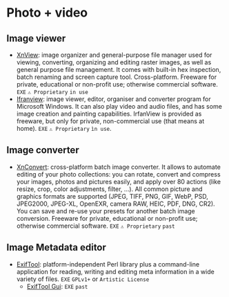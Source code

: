 # Photo + video

## Image viewer ##
- [XnView](https://www.xnview.com/en/): image organizer and general-purpose file manager used for viewing, converting, organizing and editing raster images, as well as general purpose file management. It comes with built-in hex inspection, batch renaming and screen capture tool. Cross-platform. Freeware for private, educational or non-profit use; otherwise commercial software. `EXE` `⚠ Proprietary` `in use`
- [Ifranview](https://www.irfanview.com/): image viewer, editor, organiser and converter program for Microsoft Windows. It can also play video and audio files, and has some image creation and painting capabilities. IrfanView is provided as freeware, but only for private, non-commercial use (that means at home). `EXE` `⚠ Proprietary` `ìn use`.

## Image converter ##
- [XnConvert](https://www.xnview.com/en/xnconvert/): cross-platform batch image converter. It allows to automate editing of your photo collections: you can rotate, convert and compress your images, photos and pictures easily, and apply over 80 actions (like resize, crop, color adjustments, filter, ...). All common picture and graphics formats are supported (JPEG, TIFF, PNG, GIF, WebP, PSD, JPEG2000, JPEG-XL, OpenEXR, camera RAW, HEIC, PDF, DNG, CR2). You can save and re-use your presets for another batch image conversion. Freeware for private, educational or non-profit use; otherwise commercial software. `EXE` `⚠ Proprietary` `past`

## Image Metadata editor ##
- [ExifTool](): platform-independent Perl library plus a command-line application for reading, writing and editing meta information in a wide variety of files. `EXE` 
`GPLv1+` or `Artistic License`
  * [ExifTool Gui](https://exiftool.org/gui/): `EXE` `past`



